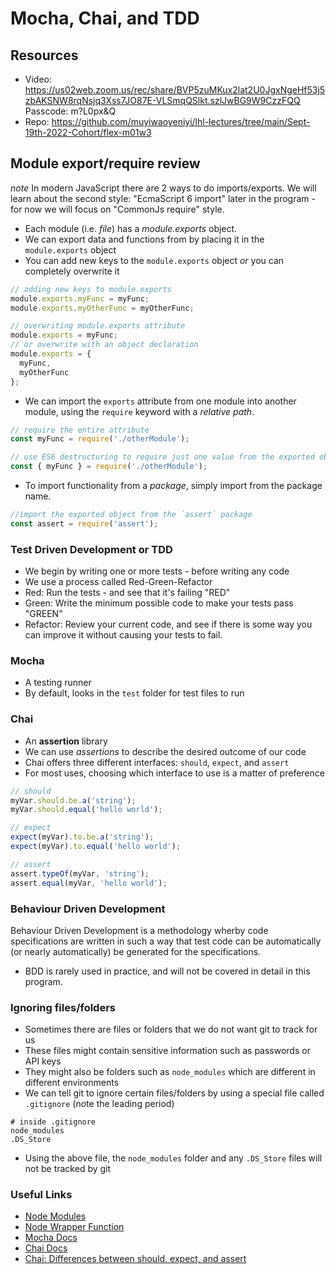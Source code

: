 # Mocha, Chai, and TDD

## Resources
 - Video: https://us02web.zoom.us/rec/share/BVP5zuMKux2lat2U0JgxNgeHf53j5zbAKSNW8rqNsjq3Xss7JO87E-VLSmqQSlkt.szlJwBG9W9CzzFQQ Passcode: m?L0px&Q
 - Repo: https://github.com/muyiwaoyeniyi/lhl-lectures/tree/main/Sept-19th-2022-Cohort/flex-m01w3


## Module export/require review

*note* In modern JavaScript there are 2 ways to do imports/exports.  We will learn about the second style: "EcmaScript 6 import" later in the program - for now we will focus on "CommonJs require" style.

- Each module (i.e. _file_) has a *module.exports* object.
- We can export data and functions from by placing it in the `module.exports` object
- You can add new keys to the `module.exports` object _or_ you can completely overwrite it

```js
// adding new keys to module.exports
module.exports.myFunc = myFunc;
module.exports.myOtherFunc = myOtherFunc;

// overwriting module.exports attribute
module.exports = myFunc;
// or overwrite with an object declaration
module.exports = {
  myFunc,
  myOtherFunc
};
```

- We can import the `exports` attribute from one module into another module, using the `require` keyword with a _relative path_.

```js
// require the entire attribute
const myFunc = require('./otherModule');

// use ES6 destructuring to require just one value from the exported object
const { myFunc } = require('./otherModule');
```

- To import functionality from a _package_, simply import from the package name.

```js
//import the exported object from the `assert` package
const assert = require('assert');
```

### Test Driven Development or TDD
- We begin by writing one or more tests - before writing any code
- We use a process called Red-Green-Refactor
- Red: Run the tests - and see that it's failing "RED"
- Green: Write the minimum possible code to make your tests pass "GREEN"
- Refactor: Review your current code, and see if there is some way you can improve it without causing your tests to fail.

### Mocha
- A testing runner
- By default, looks in the `test` folder for test files to run

### Chai
- An **assertion** library
- We can use _assertions_ to describe the desired outcome of our code
- Chai offers three different interfaces: `should`, `expect`, and `assert`
- For most uses, choosing which interface to use is a matter of preference

```js
// should
myVar.should.be.a('string');
myVar.should.equal('hello world');

// expect
expect(myVar).to.be.a('string');
expect(myVar).to.equal('hello world');

// assert
assert.typeOf(myVar, 'string');
assert.equal(myVar, 'hello world');
```
### Behaviour Driven Development

Behaviour Driven Development is a methodology wherby code specifications are written in such a way that test code can be automatically (or nearly automatically) be generated for the specifications.

- BDD is rarely used in practice, and will not be covered in detail in this program.


### Ignoring files/folders
* Sometimes there are files or folders that we do not want git to track for us
* These files might contain sensitive information such as passwords or API keys
* They might also be folders such as `node_modules` which are different in different environments
* We can tell git to ignore certain files/folders by using a special file called `.gitignore` (note the leading period)
```
# inside .gitignore
node_modules
.DS_Store
```

* Using the above file, the `node_modules` folder and any `.DS_Store` files will not be tracked by git

### Useful Links
- [Node Modules](https://nodejs.org/docs/latest/api/modules.html)
- [Node Wrapper Function](https://nodejs.org/api/modules.html#modules_the_module_wrapper)
- [Mocha Docs](https://mochajs.org/)
- [Chai Docs](https://www.chaijs.com/)
- [Chai: Differences between should, expect, and assert](https://www.chaijs.com/guide/styles/#differences)